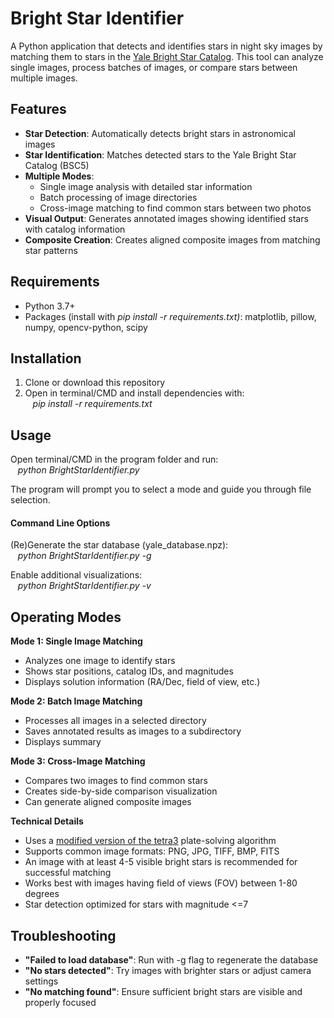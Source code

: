 # Bright Star Identifier

A Python application that detects and identifies stars in night sky images by matching them to stars in the [Yale Bright Star Catalog](http://tdc-www.harvard.edu/catalogs/bsc5.html). This tool can analyze single images, process batches of images, or compare stars between multiple images.

## Features

- **Star Detection**: Automatically detects bright stars in astronomical images
- **Star Identification**: Matches detected stars to the Yale Bright Star Catalog (BSC5)
- **Multiple Modes**:
  - Single image analysis with detailed star information
  - Batch processing of image directories
  - Cross-image matching to find common stars between two photos
- **Visual Output**: Generates annotated images showing identified stars with catalog information
- **Composite Creation**: Creates aligned composite images from matching star patterns

## Requirements

- Python 3.7+
- Packages (install with _pip install -r requirements.txt)_: matplotlib, pillow, numpy, opencv-python, scipy

## Installation

1. Clone or download this repository
2. Open in terminal/CMD and install dependencies with: <br/>&nbsp;&nbsp; _pip install -r requirements.txt_

## Usage

Open terminal/CMD in the program folder and run: <br/>&nbsp;&nbsp; _python BrightStarIdentifier.py_

The program will prompt you to select a mode and guide you through file selection.

#### Command Line Options

(Re)Generate the star database (yale_database.npz): <br/>&nbsp;&nbsp; _python BrightStarIdentifier.py -g_

Enable additional visualizations: <br/>&nbsp;&nbsp; _python BrightStarIdentifier.py -v_

## Operating Modes

**Mode 1: Single Image Matching**

- Analyzes one image to identify stars
- Shows star positions, catalog IDs, and magnitudes
- Displays solution information (RA/Dec, field of view, etc.)

**Mode 2: Batch Image Matching**

- Processes all images in a selected directory
- Saves annotated results as images to a subdirectory
- Displays summary

**Mode 3: Cross-Image Matching**

- Compares two images to find common stars
- Creates side-by-side comparison visualization
- Can generate aligned composite images

**Technical Details**

- Uses a [modified version of the tetra3](https://github.com/smroid/cedar-solve/tree/master/tetra3) plate-solving algorithm
- Supports common image formats: PNG, JPG, TIFF, BMP, FITS
- An image with at least 4-5 visible bright stars is recommended for successful matching
- Works best with images having field of views (FOV) between 1-80 degrees
- Star detection optimized for stars with magnitude <=7

## Troubleshooting

- **"Failed to load database"**: Run with -g flag to regenerate the database
- **"No stars detected"**: Try images with brighter stars or adjust camera settings
- **"No matching found"**: Ensure sufficient bright stars are visible and properly focused
